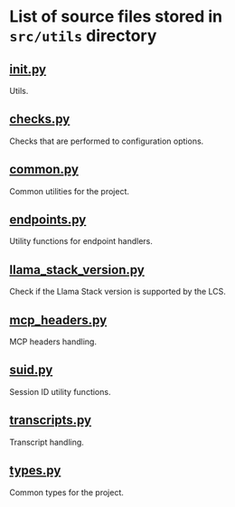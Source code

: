 # List of source files stored in `src/utils` directory

## [__init__.py](__init__.py)
Utils.

## [checks.py](checks.py)
Checks that are performed to configuration options.

## [common.py](common.py)
Common utilities for the project.

## [endpoints.py](endpoints.py)
Utility functions for endpoint handlers.

## [llama_stack_version.py](llama_stack_version.py)
Check if the Llama Stack version is supported by the LCS.

## [mcp_headers.py](mcp_headers.py)
MCP headers handling.

## [suid.py](suid.py)
Session ID utility functions.

## [transcripts.py](transcripts.py)
Transcript handling.

## [types.py](types.py)
Common types for the project.

